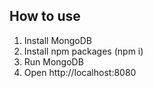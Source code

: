 ## How to use
1. Install MongoDB
2. Install npm packages (npm i)
3. Run MongoDB
4. Open http://localhost:8080